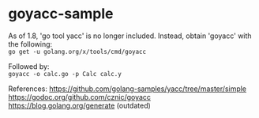 # goyacc-sample

As of 1.8, 'go tool yacc' is no longer included. Instead, obtain 'goyacc' with the following:  
```go get -u golang.org/x/tools/cmd/goyacc``` 
 
 
Followed by:  
```goyacc -o calc.go -p Calc calc.y``` 
 
 
References: 
https://github.com/golang-samples/yacc/tree/master/simple  
https://godoc.org/github.com/cznic/goyacc  
https://blog.golang.org/generate (outdated)  


